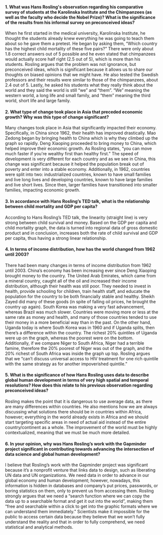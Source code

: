 #### 1. What was Hans Rosling's observation regarding his comparative survey of students at the Karolinska Institute and the Chimpanzees (as well as the faculty who decide the Nobel Prize)? What is the significance of the results from his informal survey on preconceived ideas?

When he first started in the medical university, Karolinska Institute, he thought the students already knew everything he was going to teach them about so he gave them a pretest. He began by asking them, “Which country has the highest child mortality of these five pairs?”  There were only about 1.8 correct answers out of 5 possible and he even stated that chimpanzees would actually score half right (2.5 out of 5), which is more than his students.  Rosling argues that the problem was not ignorance, but preconceived ideas, which is significant because it allows us to share our thoughts on biased opinions that we might have.  He also tested the Swedish professors and their results were similar to those of the chimpanzees, about 2.4 out of 5.  Lastly, he asked his students what they really think about the world and they said the world is still “we” and “them”.  “We” meaning the western world, a long life and small family, and “them” meaning the third world, short life and large family.

#### 2. What type of change took place in Asia that preceded economic growth? Why was this type of change significant?

Many changes took place in Asia that significantly impacted their economy.  Specifically, in China since 1962, their health has improved drastically.  Mao Zedong began by bringing health to China which is why they climbed up the graph so rapidly.  Deng Xiaoping proceeded to bring money to China, which helped improve their economic growth. As Rosling states, “you can move much faster if you're wealthy first than healthy first.”  The speed of development is very different for each country and as we see in China, this change was significant because it helped the population break out of poverty and enter into a stable economy.  Additionally, in 1962, countries were split into two: industrialized countries, known to have small families and live long lives and developing countries, known to have large families and live short lives.  Since then, larger families have transitioned into smaller families, impacting economic growth. 

#### 3. In accordance with Hans Rosling’s TED talk, what is the relationship between child mortality and GDP per capita?

According to Hans Rosling’s TED talk, the linearity (straight line) is very strong between child survival and money.  Based on the GDP per capita and child mortality graph, the data is turned into regional data of gross domestic product and in conclusion, increases both the rate of child survival and GDP per capita, thus having a strong linear relationship. 

#### 4. In terms of income distribution, how has the world changed from 1962 until 2003?

There had been many changes in terms of income distribution from 1962 until 2003.  China’s economy has been increasing ever since Deng Xiaoping brought money to the country.  The United Arab Emirates, which came from a mineral country, caught all of the oil and increased their income distribution, although their health was still poor. They needed to invest in health, provide schooling for children, train health staff, and educate the population for the country to be both financially stable and healthy.  Sheikh Zayed did many of these goods (in spite of falling oil prices, he brought the country up again).  South Korea was making a very fast advancement, whereas Brazil was much slower.  Countries were moving more or less at the same rate as money and health, and many of those countries tended to use their money in a more beneficial way than in the past. On the other hand, Uganda today is where South Korea was in 1960 and if Uganda splits, then there’s a difference within the country.  The richest 20% quintiles of Uganda were up on the graph, whereas the poorest were on the bottom.  Additionally, if we compare Niger to South Africa, Niger had a terrible famine, therefore the 20% poorest of Niger was out of the graph, and the 20% richest of South Africa was inside the graph up top.   Rosling argues that we “can’t discuss universal access to HIV treatment for one rich quintile with the same strategy as for another impoverished quintile.”  

#### 5. What is the significance of how Hans Rosling uses data to describe global human development in terms of very high spatial and temporal resolutions? How does this relate to his previous observation regarding preconceived ideas?

Rosling makes the point that it is dangerous to use average data, as there are many differences within countries.  He also mentions how we are always discussing what solutions there should be in countries within Africa, however; everything in the world already exists in Africa and we should start targeting specific areas in need of actual aid instead of the entire country/continent as a whole.  The improvement of the world must be highly contextualized, meaning that we must be much more detailed.   

#### 6. In your opinion, why was Hans Rosling’s work with the Gapminder project significant in contributing towards advancing the intersection of data science and global human development?

I believe that Rosling’s work with the Gapminder project was significant because it’s a nonprofit venture that links data to design, such as liberating UN data and UN organizations.  We need data in order to advance in our global economy and human development; however, nowadays, this information is hidden in databases and company’s put prices, passwords, or boring statistics on them, only to prevent us from accessing them.  Rosling strongly argues that we need a “search function where we can copy the data up to a searchable format and get it out into the world”, making them “free and searchable within a click to get into the graphic formats where we can understand them immediately.”  Scientists make it impossible for the public to access certain data because they believe that we won’t fully understand the reality and that in order to fully comprehend, we need statistical and analytical methods. 
